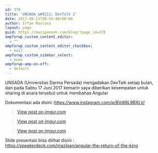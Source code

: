 ```yaml
---
id: 378
title: 'UNSADA &#8211; DevTalk 2'
date: 2017-06-21T08:54:08+00:00
author: Irfan Maulana
layout: page
guid: https://mazipanneh.com/blog/?page_id=378
ampforwp_custom_content_editor:
  - ""
ampforwp_custom_content_editor_checkbox:
  - null
ampforwp_custom_sidebar_select:
  - none
ampforwp-amp-on-off:
  - default
---
```

UNSADA (Universitas Darma Persada) mengadakan DevTalk setiap bulan, dan pada Sabtu 17 Juni 2017 kemarin saya diberikan kesempatan untuk sharing di acara tersebut untuk membahas Angular

Dokumentasi ada disini :<a href="https://www.instagram.com/p/BVdI9L9BXLV/" target="_blank">https://www.instagram.com/p/BVdI9L9BXLV/</a>

<blockquote class="imgur-embed-pub" lang="en" data-id="qbIHeiI">
  <p>
    <a href="//imgur.com/qbIHeiI">View post on imgur.com</a>
  </p>
</blockquote>



<blockquote class="imgur-embed-pub" lang="en" data-id="K8PqltN">
  <p>
    <a href="//imgur.com/K8PqltN">View post on imgur.com</a>
  </p>
</blockquote>



<blockquote class="imgur-embed-pub" lang="en" data-id="C3l87bc">
  <p>
    <a href="//imgur.com/C3l87bc">View post on imgur.com</a>
  </p>
</blockquote>



Slide presentasi bisa dilihat disini : <a href="https://speakerdeck.com/mazipan/angular-the-return-of-the-king" target="_blank" rel="noopener noreferrer">https://speakerdeck.com/mazipan/angular-the-return-of-the-king</a>